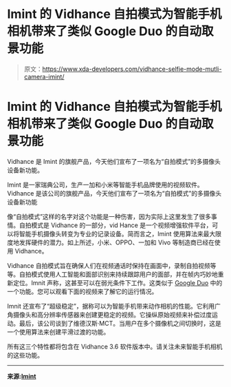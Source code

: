 # Imint 的 Vidhance 自拍模式为智能手机相机带来了类似 Google Duo 的自动取景功能

> 原文：<https://www.xda-developers.com/vidhance-selfie-mode-mutli-camera-imint/>

# Imint 的 Vidhance 自拍模式为智能手机相机带来了类似 Google Duo 的自动取景功能

Vidhance 是 Imint 的旗舰产品，今天他们宣布了一项名为“自拍模式”的多摄像头设备新功能。

Imint 是一家瑞典公司，生产一加和小米等智能手机品牌使用的视频软件。Vidhance 是该公司的旗舰产品，今天他们宣布了一项名为“自拍模式”的多摄像头设备新功能

像“自拍模式”这样的名字对这个功能是一种伤害，因为实际上这里发生了很多事情。自拍模式是 Vidhance 的一部分，vid Hance 是一个视频增强软件平台，可以将智能手机摄像头转变为专业的记录设备。简而言之，Imint 使用算法来最大限度地发挥硬件的潜力。如上所述，小米、OPPO、一加和 Vivo 等制造商已经在使用 Vidhance。

Vidhance 自拍模式旨在确保人们在视频通话时保持在画面中，录制自拍视频等等。自拍模式使用人工智能和面部识别来持续跟踪用户的面部，并在帧内巧妙地重新定位。Imnit 声称，这甚至可以在弱光条件下工作。这类似于 [Google Duo](https://www.xda-developers.com/google-duo-galaxy-s20-1080p-video-5g/) 中的一个功能。您可以观看下面的视频来了解它的运行情况。

Imnit 还宣布了“超级稳定”，据称可以为智能手机带来动作相机的性能。它利用广角摄像头和高分辨率传感器来创建更稳定的视频。它操纵原始视频来补偿过度运动。最后，该公司谈到了维德汉斯·MCT。当用户在多个摄像机之间切换时，这是一个使用算法来创建平滑过渡的功能。

所有这三个特性都将包含在 Vidhance 3.6 软件版本中。请关注未来智能手机相机的这些功能。

* * *

**来源:[Imint](https://weareimint.com/imint-launches-next-generation-video-enhancement-solutions-for-multi-camera-smartphones/)**